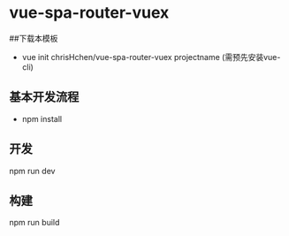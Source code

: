 # vue-spa-router-vuex


##下载本模板

- vue init chrisHchen/vue-spa-router-vuex projectname (需预先安装vue-cli)

## 基本开发流程

- npm install

## 开发
npm run dev

## 构建
npm run build
